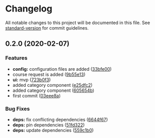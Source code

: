 # Changelog

All notable changes to this project will be documented in this file. See [standard-version](https://github.com/conventional-changelog/standard-version) for commit guidelines.

## 0.2.0 (2020-02-07)


### Features

* **config:** configuration files are added ([33bfe00](https://github.com/juandav/course-platform/commit/33bfe00078d1d2a40eb6d7cc5f4e91f585c8724e))
* course request is added ([9b55e13](https://github.com/juandav/course-platform/commit/9b55e1321d21e135986df6f3dd3f2fd5f2e97f60))
* **ui:** mvp ([723b0f3](https://github.com/juandav/course-platform/commit/723b0f3b971e5c8d37a1eb880d3eadb97b073c44))
* added category component ([e25dfc2](https://github.com/juandav/course-platform/commit/e25dfc276a023716046d20e966691cb3ae6cf44b))
* added category component ([605654b](https://github.com/juandav/course-platform/commit/605654bb11a838a1a7beb1d89664cfdc00f43641))
* first commit ([03eee8a](https://github.com/juandav/course-platform/commit/03eee8ab9b6e775b1d23dca5ee37327c4645e5b1))


### Bug Fixes

* **deps:** fix conflicting dependencies ([6644f67](https://github.com/juandav/course-platform/commit/6644f67709861449f2efa776abf5b3d7b499e160))
* **deps:** pin dependencies ([51fd322](https://github.com/juandav/course-platform/commit/51fd322402f049b4e2c29bfb804eabfb10e8fcb2))
* **deps:** update dependencies ([559c1b0](https://github.com/juandav/course-platform/commit/559c1b0e71e40abdcf08291ac5c3278739852c68))
